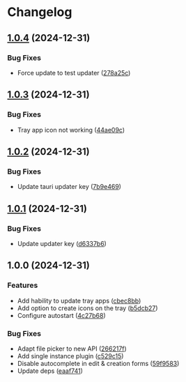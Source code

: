 # Changelog

## [1.0.4](https://github.com/dubisdev/trayfier/compare/trayfier-v1.0.3...trayfier-v1.0.4) (2024-12-31)


### Bug Fixes

* Force update to test updater ([278a25c](https://github.com/dubisdev/trayfier/commit/278a25cd30db1d7b5461fc7a2700798dc7ae679d))

## [1.0.3](https://github.com/dubisdev/trayfier/compare/trayfier-v1.0.2...trayfier-v1.0.3) (2024-12-31)


### Bug Fixes

* Tray app icon not working ([44ae09c](https://github.com/dubisdev/trayfier/commit/44ae09c22b82cfa6e191d3a42dc1eefdf958bba3))

## [1.0.2](https://github.com/dubisdev/trayfier/compare/trayfier-v1.0.1...trayfier-v1.0.2) (2024-12-31)


### Bug Fixes

* Update tauri updater key ([7b9e469](https://github.com/dubisdev/trayfier/commit/7b9e46964ecd9b750ae99f1f781e3c4fd4dc02c7))

## [1.0.1](https://github.com/dubisdev/trayfier/compare/trayfier-v1.0.0...trayfier-v1.0.1) (2024-12-31)


### Bug Fixes

* Update updater key ([d6337b6](https://github.com/dubisdev/trayfier/commit/d6337b6a0b14ab3373c076a86855c75fa23a5a51))

## 1.0.0 (2024-12-31)


### Features

* Add hability to update tray apps ([cbec8bb](https://github.com/dubisdev/trayfier/commit/cbec8bb1d2539f36b8d4dd7a87a9987b80f90b17))
* Add option to create icons on the tray ([b5dcb27](https://github.com/dubisdev/trayfier/commit/b5dcb27c804afd4be188890c88b2b7603ce4dab6))
* Configure autostart ([4c27b68](https://github.com/dubisdev/trayfier/commit/4c27b68b763213beaf71031a4ee59a0b311dcef0))


### Bug Fixes

* Adapt file picker to new API ([266217f](https://github.com/dubisdev/trayfier/commit/266217f7a64a8b3add8c7631ba28acf5533905e1))
* Add single instance plugin ([c529c15](https://github.com/dubisdev/trayfier/commit/c529c15068ddb631d7c287565e3cdcece73231a4))
* Disable autocomplete in edit & creation forms ([59f9583](https://github.com/dubisdev/trayfier/commit/59f95830bbd37aa362a7d58e91588ebd7af8071e))
* Update deps ([eaaf741](https://github.com/dubisdev/trayfier/commit/eaaf741965c511defb3971923b7878ed786e6359))
